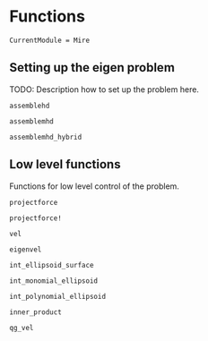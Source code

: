 # Functions

```@meta
CurrentModule = Mire
```

## Setting up the eigen problem

TODO: Description how to set up the problem here.

```@docs
assemblehd
```

```@docs
assemblemhd

```

```@docs
assemblemhd_hybrid

```

## Low level functions

Functions for low level control of the problem.

```@docs
projectforce
```

```@docs
projectforce!
```

```@docs
vel
```

```@docs
eigenvel
```

```@docs
int_ellipsoid_surface
```

```@docs
int_monomial_ellipsoid
```

```@docs
int_polynomial_ellipsoid
```

```@docs
inner_product
```
```@docs
qg_vel
```
